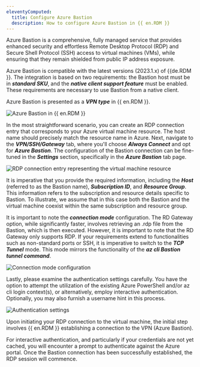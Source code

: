 ```yaml
---
eleventyComputed:
  title: Configure Azure Bastion
  description: How to configure Azure Bastion in {{ en.RDM }}
---
```

Azure Bastion is a comprehensive, fully managed service that provides enhanced security and effortless Remote Desktop Protocol (RDP) and Secure Shell Protocol (SSH) access to virtual machines (VMs), while ensuring that they remain shielded from public IP address exposure.

Azure Bastion is compatible with the latest versions (2023.1.x) of {{de.RDM }}. The integration is based on two requirements: the Bastion host must be in ***standard SKU***, and the ***native client support feature*** must be enabled. These requirements are necessary to use Bastion from a native client. 

Azure Bastion is presented as a ***VPN type*** in {{ en.RDM }}. 

![Azure Bastion in {{ en.RDM }}](https://webdevolutions.azureedge.net/docs/en/kb/KB6097.png)

In the most straightforward scenario, you can create an RDP connection entry that corresponds to your Azure virtual machine resource. The host name should precisely match the resource name in Azure. Next, navigate to the ***VPN/SSH/Gateway*** tab, where you'll choose ***Always Connect*** and opt for ***Azure Bastion***. The configuration of the Bastion connection can be fine-tuned in the ***Settings*** section, specifically in the ***Azure Bastion*** tab page.

![RDP connection entry representing the virtual machine resource](https://webdevolutions.azureedge.net/docs/en/kb/KB6098.png)

It is imperative that you provide the required information, including the ***Host*** (referred to as the Bastion name), ***Subscription ID***, and ***Resource Group***. This information refers to the subscription and resource details specific to Bastion. To illustrate, we assume that in this case both the Bastion and the virtual machine coexist within the same subscription and resource group.


It is important to note the ***connection mode*** configuration. The RD Gateway option, while significantly faster, involves retrieving an .rdp file from the Bastion, which is then executed. However, it is important to note that the RD Gateway only supports RDP. If your requirements extend to functionalities such as non-standard ports or SSH, it is imperative to switch to the ***TCP Tunnel*** mode. This mode mirrors the functionality of the ***az cli Bastion tunnel command***.

![Connection mode configuration](https://webdevolutions.azureedge.net/docs/en/kb/KB6099.png)

Lastly, please examine the authentication settings carefully. You have the option to attempt the utilization of the existing Azure PowerShell and/or az cli login context(s), or alternatively, employ interactive authentication. Optionally, you may also furnish a username hint in this process.

![Authentication settings](https://webdevolutions.azureedge.net/docs/en/kb/KB6100.png)

Upon initiating your RDP connection to the virtual machine, the initial step involves {{ en.RDM }} establishing a connection to the VPN (Azure Bastion). 

For interactive authentication, and particularly if your credentials are not yet cached, you will encounter a prompt to authenticate against the Azure portal. Once the Bastion connection has been successfully established, the RDP session will commence.
